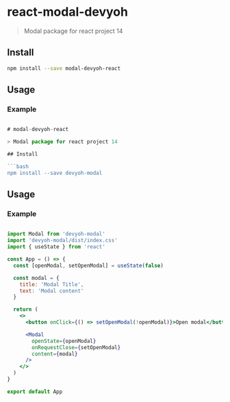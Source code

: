 # react-modal-devyoh

> Modal package for react project 14 

## Install

```bash
npm install --save modal-devyoh-react
```

## Usage

### Example

```jsx

# modal-devyoh-react

> Modal package for react project 14 

## Install

```bash
npm install --save devyoh-modal
```

## Usage

### Example

```jsx

import Modal from 'devyoh-modal'
import 'devyoh-modal/dist/index.css'
import { useState } from 'react'

const App = () => {
  const [openModal, setOpenModal] = useState(false)

  const modal = {
    title: 'Modal Title',
    text: 'Modal content'
  }

  return (
    <>
      <button onClick={() => setOpenModal(!openModal)}>Open modal</button>

      <Modal
        openState={openModal}
        onRequestClose={setOpenModal}
        content={modal}
      />
    </>
  )
}

export default App
```


```

